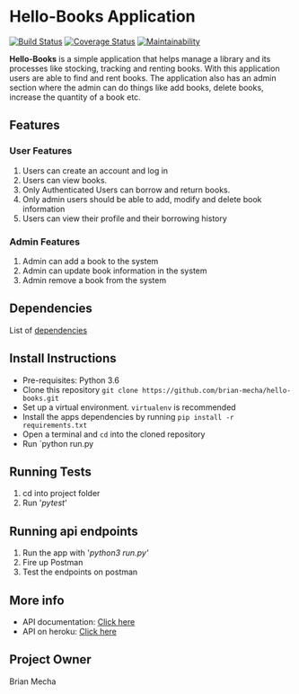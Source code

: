# Hello-Books Application 
[![Build Status](https://travis-ci.org/brian-mecha/hello-books.svg?branch=challenge_3)](https://travis-ci.org/brian-mecha/hello-books)
[![Coverage Status](https://coveralls.io/repos/github/brian-mecha/hello-books/badge.svg?branch=api-test)](https://coveralls.io/github/brian-mecha/hello-books?branch=api-test)
[![Maintainability](https://api.codeclimate.com/v1/badges/9cb993991de5a16a5c58/maintainability)](https://codeclimate.com/github/brian-mecha/hello-books/maintainability)

**Hello-Books** is a simple application that helps manage a library and its processes like stocking, tracking and renting books. With this application users are able to find and rent books. The application also has an admin section where the admin can do things like add books, delete books, increase the quantity of a book etc.

## Features
### User Features
1. Users can create an account and log in
2. Users can view books.
3. Only Authenticated Users can borrow and return books.
4. Only admin users should be able to add, modify and delete book information 
5. Users can view their profile and their borrowing history
### Admin Features
1. Admin can add a book to the system
2. Admin can update book information in the system
3. Admin remove a book from the system

## Dependencies
List of [dependencies](https://github.com/brian-mecha/hello-books/blob/master/requirements.txt)
## Install Instructions
 - Pre-requisites: Python 3.6
 - Clone this repository `git clone https://github.com/brian-mecha/hello-books.git`
 - Set up a virtual environment. `virtualenv` is recommended
 - Install the apps dependencies by running `pip install -r requirements.txt`
 - Open a terminal and `cd` into the cloned repository
 - Run `python run.py
## Running Tests
1. cd into project folder
2. Run '*pytest*'
## Running api endpoints
1. Run the app with '*python3 run.py'*
2. Fire up Postman
3. Test the endpoints on postman
## More info
 - API documentation: [Click here](https://hellobooksc3.docs.apiary.io/)
 - API on heroku: [Click here](https://hello-booksc3.herokuapp.com/)

## Project Owner
Brian Mecha
